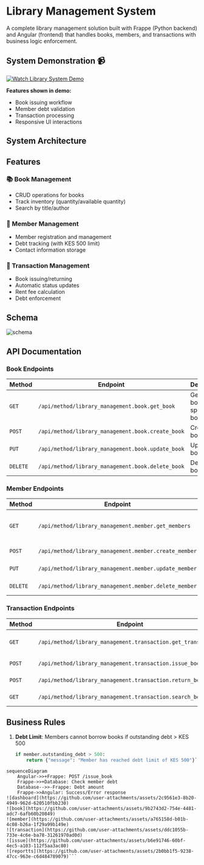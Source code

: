 # Library Management System

A complete library management solution built with Frappe (Python backend) and Angular (frontend) that handles books, members, and transactions with business logic enforcement.
## System Demonstration 📹

[![Watch Library System Demo](https://img.shields.io/badge/▶_Watch_Full_Demo_Video-4285F4?style=for-the-badge&logo=google-drive&logoColor=white)](https://drive.google.com/file/d/1R96uzbvD_Q7PHi2pJ_vn0l1KLKg_hMgL/view?usp=sharing)

**Features shown in demo:**
- Book issuing workflow
- Member debt validation
- Transaction processing
- Responsive UI interactions

## System Architecture

## Features

### 📚 Book Management
- CRUD operations for books
- Track inventory (quantity/available quantity)
- Search by title/author

### 👥 Member Management
- Member registration and management
- Debt tracking (with KES 500 limit)
- Contact information storage

### 🔄 Transaction Management
- Book issuing/returning
- Automatic status updates
- Rent fee calculation
- Debt enforcement

## Schema
![schema](https://github.com/user-attachments/assets/8e3baa70-1ecd-4388-bfcc-87ba52f4b092)


## API Documentation

### Book Endpoints

| Method | Endpoint | Description | Parameters |
|--------|----------|-------------|------------|
| `GET` | `/api/method/library_management.book.get_book` | Get all books or specific book | `book_name` (optional) |
| `POST` | `/api/method/library_management.book.create_book` | Create new book | `title`, `author`, `isbn`, `publisher`, `quantity` |
| `PUT` | `/api/method/library_management.book.update_book` | Update book | `book_name`, `title`/`author`/`isbn`/`publisher`/`quantity` |
| `DELETE` | `/api/method/library_management.book.delete_book` | Delete book | `book_name` |

### Member Endpoints

| Method | Endpoint | Description | Parameters |
|--------|----------|-------------|------------|
| `GET` | `/api/method/library_management.member.get_members` | Get all members or specific member | `email` (optional) |
| `POST` | `/api/method/library_management.member.create_member` | Create new member | `first_name`, `last_name`, `email`, `phone` |
| `PUT` | `/api/method/library_management.member.update_member` | Update member | `member_id`, `first_name`/`last_name`/`email`/`phone`/`outstanding_debt` |
| `DELETE` | `/api/method/library_management.member.delete_member` | Delete member | `member_id` |

### Transaction Endpoints

| Method | Endpoint | Description | Parameters |
|--------|----------|-------------|------------|
| `GET` | `/api/method/library_management.transaction.get_transactions` | Get all transactions or specific | `transaction_id` (optional) |
| `POST` | `/api/method/library_management.transaction.issue_book` | Issue book to member | `book_name`, `email` |
| `POST` | `/api/method/library_management.transaction.return_book` | Return book | `transaction_id`, `rent_fee` |
| `GET` | `/api/method/library_management.transaction.search_books` | Search books | `author` or `title` |

## Business Rules

1. **Debt Limit**: Members cannot borrow books if outstanding debt > KES 500
   ```python
   if member.outstanding_debt > 500:
       return {"message": "Member has reached debt limit of KES 500"}```


```mermaid
sequenceDiagram
    Angular->>+Frappe: POST /issue_book
    Frappe->>+Database: Check member debt
    Database-->>-Frappe: Debt amount
    Frappe->>Angular: Success/Error response
![dashboard](https://github.com/user-attachments/assets/2c9561e3-8b20-4949-962d-620510fbb230)
![book](https://github.com/user-attachments/assets/9b2743d2-754e-4481-adc7-6afb60b20849)
![member](https://github.com/user-attachments/assets/a765158d-b01b-4c08-b26a-1f29a99b149e)
![transaction](https://github.com/user-attachments/assets/ddc1055b-733e-4c6e-ba78-31261970ad0d)
![issue](https://github.com/user-attachments/assets/b6e91746-60bf-4ec5-a103-112f5aa3ac80)
![reportts](https://github.com/user-attachments/assets/2b0bb1f5-9238-47cc-963e-c6d484789079)```



